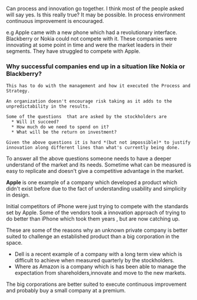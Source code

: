 Can process and innovation go together. I think most of the people asked will say yes. Is this really true? It may be possible. In process environment continuous improvement is encouraged.

e.g Apple came with a new phone which had a revolutionary interface. Blackberry or Nokia could not compete with it. These companies were innovating at some point in time and were the market leaders in their segments. They have struggled to compete with Apple.

### Why successful companies end up in a situation like Nokia or Blackberry?

    This has to do with the management and how it executed the Process and Strategy.
    
    An organization doesn't encourage risk taking as it adds to the unpredictability in the results.
    
    Some of the questions  that are asked by the stockholders are
      * Will it succeed?
      * How much do we need to spend on it?
      * What will be the return on investment?
    
    Given the above questions it is hard *(but not impossible)* to justify innovation along different lines than what's currently being done.

To answer all the above questions someone needs to have a deeper understand of the market and its needs. Sometime what can be measured is easy to replicate and doesn't give a competitive advantage in the market.

__Apple__ is one example of a company which developed a product which didn't exist before due to the fact of understanding usability and simplicity in design.

Initial competitors  of iPhone were just trying to compete with the standards set by Apple. Some of the vendors took a innovation approach of trying to do better than iPhone which took them years , but are now catching up.

These are some of the reasons why an unknown private company is better suited to challenge an established product than a big corporation in the space.

* Dell is a recent example of a company with a long term view which is difficult to achieve when measured quarterly by the stockholders. 
* Where as Amazon is a company which is has been able to manage the expectation from shareholders,innovate and move to the new markets.

The big corporations are better suited to execute continuous improvement and probably buy a small company at a premium.
